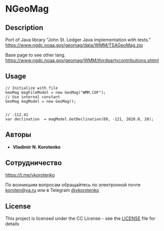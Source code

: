 # NGeoMag

## Description
Port of Java library "John St. Ledger	Java implementation with tests." https://www.ngdc.noaa.gov/geomag/data/WMM/TSAGeoMag.zip

Base page to see other lang.
https://www.ngdc.noaa.gov/geomag/WMM/thirdpartycontributions.shtml

## Usage
```lang='C#'
// Initialize with file
GeoMag magFileModel = new GeoMag("WMM.COF");
// Use internal constant
GeoMag magModel = new GeoMag();


// -112.41
var declination  = magModel.GetDeclination(89, -121, 2020.0, 28);

```

## Авторы

* **Vladimir N. Korotenko** 

## Сотрудничество
https://t.me/vkorotenko

По возникшим вопросам обращайтесь по электронной почте [koroten@ya.ru](mailto:koroten@ya.ru)
или в Telegram [@vkorotenko](https://t.me/vkorotenko) 

## License

This project is licensed under the CC License - see the [LICENSE](https://github.com/vkorotenko/NGeoMag/blob/master/LICENSE) file for details
